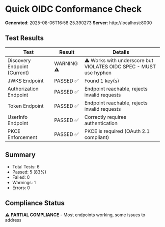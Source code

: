 # Quick OIDC Conformance Check

**Generated**: 2025-08-06T16:58:25.390273
**Server**: http://localhost:8000

## Test Results

| Test | Result | Details |
|------|--------|---------|
| Discovery Endpoint (Current) | WARNING ⚠️ | ⚠️ Works with underscore but VIOLATES OIDC SPEC - MUST use hyphen |
| JWKS Endpoint | PASSED ✅ | Found 1 key(s) |
| Authorization Endpoint | PASSED ✅ | Endpoint reachable, rejects invalid requests |
| Token Endpoint | PASSED ✅ | Endpoint reachable, rejects invalid requests |
| UserInfo Endpoint | PASSED ✅ | Correctly requires authentication |
| PKCE Enforcement | PASSED ✅ | PKCE is required (OAuth 2.1 compliant) |


## Summary

- Total Tests: 6
- Passed: 5 (83%)
- Failed: 0
- Warnings: 1
- Errors: 0

## Compliance Status

⚠️ **PARTIAL COMPLIANCE** - Most endpoints working, some issues to address
